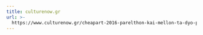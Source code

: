 ```yaml
---
title: culturenow.gr
url: >-
  https://www.culturenow.gr/cheapart-2016-parelthon-kai-mellon-ta-dyo-proswpa-ths-cheapart/
---
```


